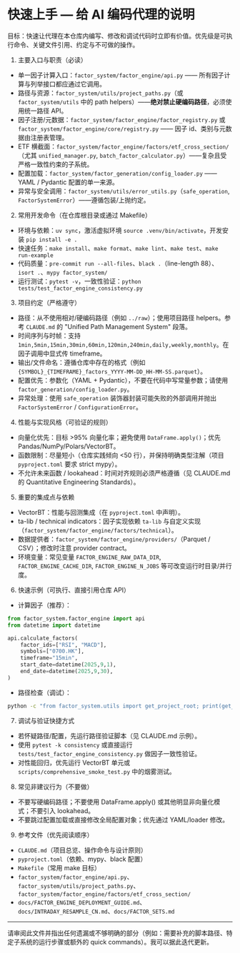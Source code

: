 <!-- .github/copilot-instructions.md
简短说明：为 AI 编码代理提供可执行、基于本仓库可发现事实的指导。仅包含可验证的模式、关键入口和常用命令示例。 -->

# 快速上手 — 给 AI 编码代理的说明

目标：快速让代理在本仓库内编写、修改和调试代码时立即有价值。优先级是可执行命令、关键文件引用、约定与不可做的操作。

1) 主要入口与职责（必读）
 - 单一因子计算入口：`factor_system/factor_engine/api.py` —— 所有因子计算与列举接口都应通过它调用。
 - 路径与资源：`factor_system/utils/project_paths.py`（或 `factor_system/utils` 中的 path helpers）——**绝对禁止硬编码路径**，必须使用统一路径 API。
 - 因子注册/元数据：`factor_system/factor_engine/factor_registry.py` 或 `factor_system/factor_engine/core/registry.py` —— 因子 id、类别与元数据由注册表管理。
 - ETF 横截面：`factor_system/factor_engine/factors/etf_cross_section/`（尤其 `unified_manager.py`, `batch_factor_calculator.py`）——复杂且受严格一致性约束的子系统。
 - 配置加载：`factor_system/factor_generation/config_loader.py` —— YAML / Pydantic 配置的单一来源。
 - 异常与安全调用：`factor_system/utils/error_utils.py`（`safe_operation`, `FactorSystemError`）——遵循包装/上抛约定。

2) 常用开发命令（在仓库根目录或通过 Makefile）
 - 环境与依赖：`uv sync`，激活虚拟环境 `source .venv/bin/activate`，开发安装 `pip install -e .`
 - 快速任务：`make install`、`make format`、`make lint`、`make test`、`make run-example`
 - 代码质量：`pre-commit run --all-files`、`black .`（line-length 88）、`isort .`、`mypy factor_system/`
 - 运行测试：`pytest -v`，一致性验证：`python tests/test_factor_engine_consistency.py`

3) 项目约定（严格遵守）
 - 路径：从不使用相对/硬编码路径（例如 `../raw`）；使用项目路径 helpers。参考 `CLAUDE.md` 的 "Unified Path Management System" 段落。
 - 时间序列与时帧：支持 `1min,5min,15min,30min,60min,120min,240min,daily,weekly,monthly`。在因子调用中显式传 timeframe。
 - 输出/文件命名：遵循仓库中存在的格式（例如 `{SYMBOL}_{TIMEFRAME}_factors_YYYY-MM-DD_HH-MM-SS.parquet`）。
 - 配置优先：参数化（YAML + Pydantic），不要在代码中写常量参数；请使用 `factor_generation/config_loader.py`。
 - 异常处理：使用 `safe_operation` 装饰器封装可能失败的外部调用并抛出 `FactorSystemError` / `ConfigurationError`。

4) 性能与实现风格（可验证的规则）
 - 向量化优先：目标 >95% 向量化率；避免使用 `DataFrame.apply()`；优先 Pandas/NumPy/Polars/VectorBT。
 - 函数限制：尽量短小（仓库实践倾向 <50 行），并保持明确类型注解（项目 `pyproject.toml` 要求 strict mypy）。
 - 不允许未来函数 / lookahead：时间对齐规则必须严格遵循（见 CLAUDE.md 的 Quantitative Engineering Standards）。

5) 重要的集成点与依赖
 - VectorBT：性能与回测集成（在 `pyproject.toml` 中声明）。
 - ta-lib / technical indicators：因子实现依赖 `ta-lib` 与自定义实现（`factor_system/factor_engine/factors/technical`）。
 - 数据提供者：`factor_system/factor_engine/providers/`（Parquet / CSV）；修改时注意 provider contract。
 - 环境变量：常见变量 `FACTOR_ENGINE_RAW_DATA_DIR`, `FACTOR_ENGINE_CACHE_DIR`, `FACTOR_ENGINE_N_JOBS` 等可改变运行时目录/并行度。

6) 快速示例（可执行、直接引用仓库 API）
 - 计算因子（推荐）：
 ```python
 from factor_system.factor_engine import api
 from datetime import datetime

 api.calculate_factors(
     factor_ids=["RSI", "MACD"],
     symbols=["0700.HK"],
     timeframe="15min",
     start_date=datetime(2025,9,1),
     end_date=datetime(2025,9,30),
 )
 ```
 - 路径检查（调试）：
 ```bash
 python -c "from factor_system.utils import get_project_root; print(get_project_root())"
 ```

7) 调试与验证快捷方式
 - 若怀疑路径/配置，先运行路径验证脚本（见 CLAUDE.md 示例）。
 - 使用 `pytest -k consistency` 或直接运行 `tests/test_factor_engine_consistency.py` 做因子一致性验证。
 - 对性能回归，优先运行 VectorBT 单元或 `scripts/comprehensive_smoke_test.py` 中的烟雾测试。

8) 常见非建议行为（不要做）
 - 不要写硬编码路径；不要使用 DataFrame.apply() 或其他明显非向量化模式；不要引入 lookahead。
 - 不要跳过配置加载或直接修改全局配置对象；优先通过 YAML/loader 修改。

9) 参考文件（优先阅读顺序）
 - `CLAUDE.md`（项目总览、操作命令与设计原则）
 - `pyproject.toml`（依赖、mypy、black 配置）
 - `Makefile`（常用 make 目标）
 - `factor_system/factor_engine/api.py`、`factor_system/utils/project_paths.py`、`factor_system/factor_engine/factors/etf_cross_section/`
 - `docs/FACTOR_ENGINE_DEPLOYMENT_GUIDE.md`、`docs/INTRADAY_RESAMPLE_CN.md`、`docs/FACTOR_SETS.md`

---
请审阅此文件并指出任何遗漏或不够明确的部分（例如：需要补充的脚本路径、特定子系统的运行步骤或额外的 quick commands）。我可以据此迭代更新。 
